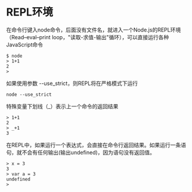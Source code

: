# REPL环境

在命令行键入node命令，后面没有文件名，就进入一个Node.js的REPL环境（Read–eval–print loop，"读取-求值-输出"循环），可以直接运行各种JavaScript命令

    $ node
    > 1+1
    2
    >
    
如果使用参数 --use_strict，则REPL将在严格模式下运行

    node --use_strict
    
特殊变量下划线（_）表示上一个命令的返回结果

    > 1+1
    2
    > _+1
    3
    
在REPL中，如果运行一个表达式，会直接在命令行返回结果。如果运行一条语句，就不会有任何输出(输出undefined)，因为语句没有返回值。

    > x = 3
    3
    > var a = 3
    undefined
    >